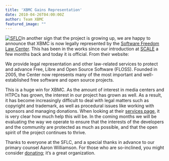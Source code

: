 ```yaml
---
title: 'XBMC Gains Representation'
date: 2010-04-26T04:00:00Z
author: Team XBMC
featured_image: ""
---
```

[![](/sites/default/files/uploads/sflc-139x101.png "SFLC")](http://www.softwarefreedom.org)In another sign that the project is growing up, we are happy to announce that XBMC is now legally represented by the [Software Freedom Law Center](http://www.softwarefreedom.org/). This has been in the works since our introduction at [SCALE](/article/scale-2010-report) a few months back and today it is official. From their website:

 We provide legal representation and other law-related services to protect and advance Free, Libre and Open Source Software (FLOSS). Founded in 2005, the Center now represents many of the most important and well-established free software and open source projects.

 This is a huge win for XBMC. As the amount of interest in media centers and HTPCs has grown, the interest in our project has grown as well. As a result, it has become increasingly difficult to deal with legal matters such as copyright and trademark, as well as procedural issues like working with sponsors and managing donations. When looking at their [services page](http://www.softwarefreedom.org/services/), it is very clear how much help this will be. In the coming months we will be evaluating the way we operate to ensure that the interests of the developers and the community are protected as much as possible, and that the open spirit of the project continues to thrive.

 Thanks to everyone at the SFLC, and a special thanks in advance to our primary counsel Aaron Williamson. For those who are so-inclined, you might consider [donating](http://www.softwarefreedom.org/donate/); it’s a great organization.

 